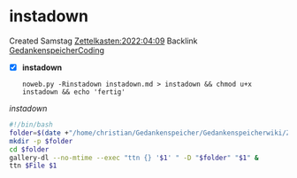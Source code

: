 # instadown
Created Samstag [Zettelkasten:2022:04:09]()
Backlink [GedankenspeicherCoding](../GedankenspeicherCoding.md)

- [X] **instadown**

  ``noweb.py -Rinstadown instadown.md > instadown && chmod u+x instadown && echo 'fertig'``



*instadown*
```bash
#!/bin/bash
folder=$(date +"/home/christian/Gedankenspeicher/Gedankenspeicherwiki/Zettelkasten/%Y/%m/%d")
mkdir -p $folder
cd $folder
gallery-dl --no-mtime --exec "ttn {} '$1' " -D "$folder" "$1" &
ttn $File $1
```

